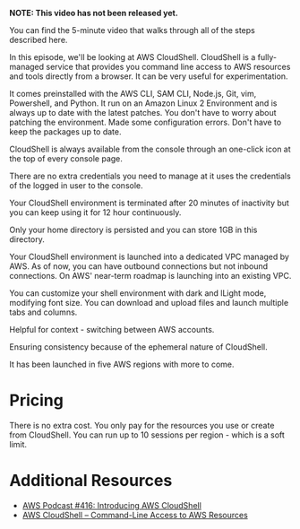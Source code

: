 **NOTE: This video has not been released yet.**

You can find the 5-minute video that walks through all of the steps described here. 

In this episode, we'll be looking at AWS CloudShell. CloudShell is a fully-managed service that provides you command line access to AWS resources and tools directly from a browser. It can be very useful for experimentation. 


It comes preinstalled with the AWS CLI, SAM CLI, Node.js, Git, vim, Powershell, and Python. It run on an Amazon Linux 2 Environment and is always up to date with the latest patches. You don't have to worry about patching the environment. Made some configuration errors. Don't have to keep the packages up to date. 

CloudShell is always available from the console through an one-click icon at the top of every console page. 

There are no extra credentials you need to manage at it uses the credentials of the logged in user to the console.

Your CloudShell environment is terminated after 20 minutes of inactivity but you can keep using it for 12 hour continuously.

Only your home directory is persisted and you can store 1GB in this directory.

Your CloudShell environment is launched into a dedicated VPC managed by AWS. As of now, you can have outbound connections but not inbound connections. On AWS' near-term roadmap is launching into an existing VPC.
 
You can customize your shell environment with dark and lLight mode, modifying font size. You can download and upload files and launch multiple tabs and columns.

Helpful for context - switching between AWS accounts.

Ensuring consistency because of the ephemeral nature of CloudShell.

It has been launched in five AWS regions with more to come. 

# Pricing
There is no extra cost. You only pay for the resources you use or create from CloudShell. You can run up to 10 sessions per region - which is a soft limit.

# Additional Resources

* [AWS Podcast #416: Introducing AWS CloudShell](https://aws.amazon.com/podcasts/416-introducing-aws-cloudshell/)
* [AWS CloudShell – Command-Line Access to AWS Resources](https://aws.amazon.com/blogs/aws/aws-cloudshell-command-line-access-to-aws-resources/)
